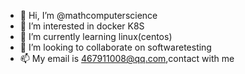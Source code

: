 - 👋 Hi, I’m @mathcomputerscience
- 👀 I’m interested in docker K8S 
- 🌱 I’m currently learning linux(centos)
- 💞️ I’m looking to collaborate on softwaretesting
- 📫 My email is 467911008@qq.com,contact with me

<!---
mathcomputerscience/mathcomputerscience is a ✨ special ✨ repository because its `README.md` (this file) appears on your GitHub profile.
You can click the Preview link to take a look at your changes.
--->
